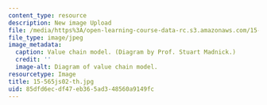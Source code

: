 ```yaml
---
content_type: resource
description: New image Upload
file: /media/https%3A/open-learning-course-data-rc.s3.amazonaws.com/15-565j-integrating-esystems-global-information-systems-spring-2002/85dfd6ecdf47eb365ad348560a9149fc_15-565js02-th.jpg
file_type: image/jpeg
image_metadata:
  caption: Value chain model. (Diagram by Prof. Stuart Madnick.)
  credit: ''
  image-alt: Diagram of value chain model.
resourcetype: Image
title: 15-565js02-th.jpg
uid: 85dfd6ec-df47-eb36-5ad3-48560a9149fc
---
```

